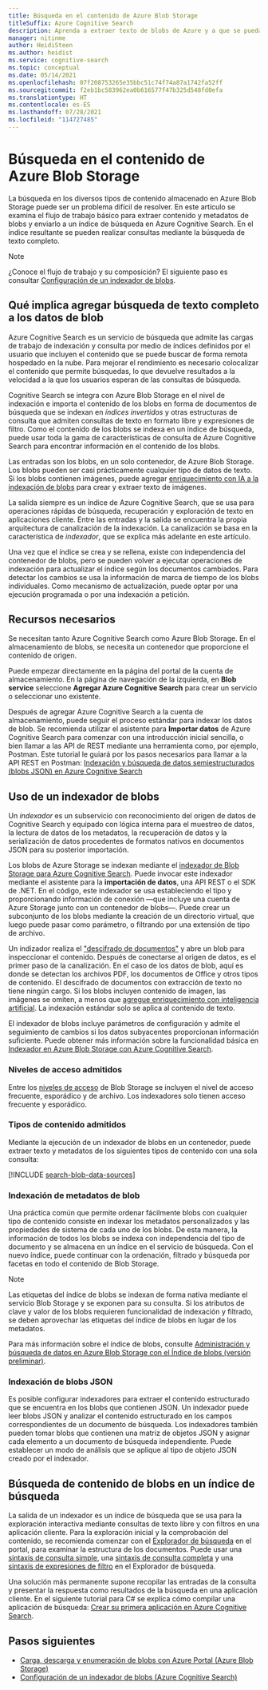 ```yaml
---
title: Búsqueda en el contenido de Azure Blob Storage
titleSuffix: Azure Cognitive Search
description: Aprenda a extraer texto de blobs de Azure y a que se puedan realizar búsquedas de texto completo en un índice de Azure Cognitive Search.
manager: nitinme
author: HeidiSteen
ms.author: heidist
ms.service: cognitive-search
ms.topic: conceptual
ms.date: 05/14/2021
ms.openlocfilehash: 07f208753265e35bbc51c74f74a87a1742fa52ff
ms.sourcegitcommit: f2eb1bc583962ea0b616577f47b325d548fd0efa
ms.translationtype: HT
ms.contentlocale: es-ES
ms.lasthandoff: 07/28/2021
ms.locfileid: "114727485"
---
```

# <a name="search-over-azure-blob-storage-content"></a>Búsqueda en el contenido de Azure Blob Storage

La búsqueda en los diversos tipos de contenido almacenado en Azure Blob Storage puede ser un problema difícil de resolver. En este artículo se examina el flujo de trabajo básico para extraer contenido y metadatos de blobs y enviarlo a un índice de búsqueda en Azure Cognitive Search. En el índice resultante se pueden realizar consultas mediante la búsqueda de texto completo.

> [!NOTE]
> ¿Conoce el flujo de trabajo y su composición? El siguiente paso es consultar [Configuración de un indexador de blobs](search-howto-indexing-azure-blob-storage.md).

## <a name="what-it-means-to-add-full-text-search-to-blob-data"></a>Qué implica agregar búsqueda de texto completo a los datos de blob

Azure Cognitive Search es un servicio de búsqueda que admite las cargas de trabajo de indexación y consulta por medio de índices definidos por el usuario que incluyen el contenido que se puede buscar de forma remota hospedado en la nube. Para mejorar el rendimiento es necesario colocalizar el contenido que permite búsquedas, lo que devuelve resultados a la velocidad a la que los usuarios esperan de las consultas de búsqueda.

Cognitive Search se integra con Azure Blob Storage en el nivel de indexación e importa el contenido de los blobs en forma de documentos de búsqueda que se indexan en *índices invertidos* y otras estructuras de consulta que admiten consultas de texto en formato libre y expresiones de filtro. Como el contenido de los blobs se indexa en un índice de búsqueda, puede usar toda la gama de características de consulta de Azure Cognitive Search para encontrar información en el contenido de los blobs.

Las entradas son los blobs, en un solo contenedor, de Azure Blob Storage. Los blobs pueden ser casi prácticamente cualquier tipo de datos de texto. Si los blobs contienen imágenes, puede agregar [enriquecimiento con IA a la indexación de blobs](search-blob-ai-integration.md) para crear y extraer texto de imágenes.

La salida siempre es un índice de Azure Cognitive Search, que se usa para operaciones rápidas de búsqueda, recuperación y exploración de texto en aplicaciones cliente. Entre las entradas y la salida se encuentra la propia arquitectura de canalización de la indexación. La canalización se basa en la característica de *indexador*, que se explica más adelante en este artículo.

Una vez que el índice se crea y se rellena, existe con independencia del contenedor de blobs, pero se pueden volver a ejecutar operaciones de indexación para actualizar el índice según los documentos cambiados. Para detectar los cambios se usa la información de marca de tiempo de los blobs individuales. Como mecanismo de actualización, puede optar por una ejecución programada o por una indexación a petición.

## <a name="required-resources"></a>Recursos necesarios

Se necesitan tanto Azure Cognitive Search como Azure Blob Storage. En el almacenamiento de blobs, se necesita un contenedor que proporcione el contenido de origen.

Puede empezar directamente en la página del portal de la cuenta de almacenamiento. En la página de navegación de la izquierda, en **Blob service** seleccione **Agregar Azure Cognitive Search** para crear un servicio o seleccionar uno existente. 

Después de agregar Azure Cognitive Search a la cuenta de almacenamiento, puede seguir el proceso estándar para indexar los datos de blob. Se recomienda utilizar el asistente para **Importar datos** de Azure Cognitive Search para comenzar con una introducción inicial sencilla, o bien llamar a las API de REST mediante una herramienta como, por ejemplo, Postman. Este tutorial le guiará por los pasos necesarios para llamar a la API REST en Postman: [Indexación y búsqueda de datos semiestructurados (blobs JSON) en Azure Cognitive Search](search-semi-structured-data.md) 

## <a name="use-a-blob-indexer"></a>Uso de un indexador de blobs

Un *indexador* es un subservicio con reconocimiento del origen de datos de Cognitive Search y equipado con lógica interna para el muestreo de datos, la lectura de datos de los metadatos, la recuperación de datos y la serialización de datos procedentes de formatos nativos en documentos JSON para su posterior importación. 

Los blobs de Azure Storage se indexan mediante el [indexador de Blob Storage para Azure Cognitive Search](search-howto-indexing-azure-blob-storage.md). Puede invocar este indexador mediante el asistente para la  **importación de datos**, una API REST o el SDK de .NET. En el código, este indexador se usa estableciendo el tipo y proporcionando información de conexión —que incluye una cuenta de Azure Storage junto con un contenedor de blobs—. Puede crear un subconjunto de los blobs mediante la creación de un directorio virtual, que luego puede pasar como parámetro, o filtrando por una extensión de tipo de archivo.

Un indizador realiza el ["descifrado de documentos"](search-indexer-overview.md#document-cracking) y abre un blob para inspeccionar el contenido. Después de conectarse al origen de datos, es el primer paso de la canalización. En el caso de los datos de blob, aquí es donde se detectan los archivos PDF, los documentos de Office y otros tipos de contenido. El descifrado de documentos con extracción de texto no tiene ningún cargo. Si los blobs incluyen contenido de imagen, las imágenes se omiten, a menos que [agregue enriquecimiento con inteligencia artificial](search-blob-ai-integration.md). La indexación estándar solo se aplica al contenido de texto.

El indexador de blobs incluye parámetros de configuración y admite el seguimiento de cambios si los datos subyacentes proporcionan información suficiente. Puede obtener más información sobre la funcionalidad básica en [Indexador en Azure Blob Storage con Azure Cognitive Search](search-howto-indexing-azure-blob-storage.md).

### <a name="supported-access-tiers"></a>Niveles de acceso admitidos

Entre los [niveles de acceso](../storage/blobs/storage-blob-storage-tiers.md) de Blob Storage se incluyen el nivel de acceso frecuente, esporádico y de archivo. Los indexadores solo tienen acceso frecuente y esporádico. 

### <a name="supported-content-types"></a>Tipos de contenido admitidos

Mediante la ejecución de un indexador de blobs en un contenedor, puede extraer texto y metadatos de los siguientes tipos de contenido con una sola consulta:

[!INCLUDE [search-blob-data-sources](../../includes/search-blob-data-sources.md)]

### <a name="indexing-blob-metadata"></a>Indexación de metadatos de blob

Una práctica común que permite ordenar fácilmente blobs con cualquier tipo de contenido consiste en indexar los metadatos personalizados y las propiedades de sistema de cada uno de los blobs. De esta manera, la información de todos los blobs se indexa con independencia del tipo de documento y se almacena en un índice en el servicio de búsqueda. Con el nuevo índice, puede continuar con la ordenación, filtrado y búsqueda por facetas en todo el contenido de Blob Storage.

> [!NOTE]
> Las etiquetas del índice de blobs se indexan de forma nativa mediante el servicio Blob Storage y se exponen para su consulta. Si los atributos de clave y valor de los blobs requieren funcionalidad de indexación y filtrado, se deben aprovechar las etiquetas del índice de blobs en lugar de los metadatos.
>
> Para más información sobre el índice de blobs, consulte [Administración y búsqueda de datos en Azure Blob Storage con el Índice de blobs (versión preliminar)](../storage/blobs/storage-manage-find-blobs.md).

### <a name="indexing-json-blobs"></a>Indexación de blobs JSON

Es posible configurar indexadores para extraer el contenido estructurado que se encuentra en los blobs que contienen JSON. Un indexador puede leer blobs JSON y analizar el contenido estructurado en los campos correspondientes de un documento de búsqueda. Los indexadores también pueden tomar blobs que contienen una matriz de objetos JSON y asignar cada elemento a un documento de búsqueda independiente. Puede establecer un modo de análisis que se aplique al tipo de objeto JSON creado por el indexador.

## <a name="search-blob-content-in-a-search-index"></a>Búsqueda de contenido de blobs en un índice de búsqueda 

La salida de un indexador es un índice de búsqueda que se usa para la exploración interactiva mediante consultas de texto libre y con filtros en una aplicación cliente. Para la exploración inicial y la comprobación del contenido, se recomienda comenzar con el [Explorador de búsqueda](search-explorer.md) en el portal, para examinar la estructura de los documentos. Puede usar una [sintaxis de consulta simple](query-simple-syntax.md), una [sintaxis de consulta completa](query-lucene-syntax.md) y una [sintaxis de expresiones de filtro](query-odata-filter-orderby-syntax.md) en el Explorador de búsqueda.

Una solución más permanente supone recopilar las entradas de la consulta y presentar la respuesta como resultados de la búsqueda en una aplicación cliente. En el siguiente tutorial para C# se explica cómo compilar una aplicación de búsqueda: [Crear su primera aplicación en Azure Cognitive Search](tutorial-csharp-create-first-app.md).

## <a name="next-steps"></a>Pasos siguientes

+ [Carga, descarga y enumeración de blobs con Azure Portal (Azure Blob Storage)](../storage/blobs/storage-quickstart-blobs-portal.md)
+ [Configuración de un indexador de blobs (Azure Cognitive Search)](search-howto-indexing-azure-blob-storage.md)
